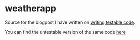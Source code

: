 # weatherapp
Source for the blogpost I have written on [writing testable code](https://keencoder.dev/beginners-guide-to-writing-testable-code).

You can find the untestable version of the same code [here](https://github.com/SriNandan33/weatherapp/tree/untestable-weather-app)
